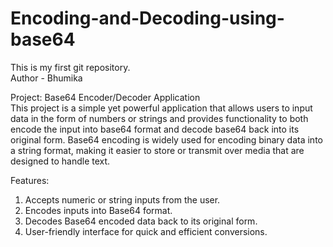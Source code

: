 # Encoding-and-Decoding-using-base64
This is my first git repository.
<br>
Author - Bhumika
<br>


Project: Base64 Encoder/Decoder Application
<br>
This project is a simple yet powerful application that allows users to input data in the form of numbers or strings and provides functionality to both encode the input into base64 format and decode base64 back into its original form.
Base64 encoding is widely used for encoding binary data into a string format, making it easier to store or transmit over media that are designed to handle text.
<br>


Features:
<br>
1. Accepts numeric or string inputs from the user.
2. Encodes inputs into Base64 format.
3. Decodes Base64 encoded data back to its original form.
4. User-friendly interface for quick and efficient conversions. 



          
               
